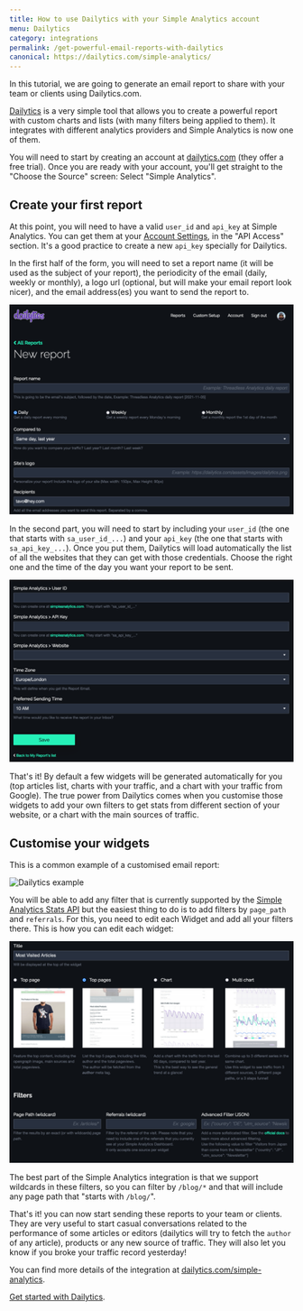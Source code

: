 ```yaml
---
title: How to use Dailytics with your Simple Analytics account
menu: Dailytics
category: integrations
permalink: /get-powerful-email-reports-with-dailytics
canonical: https://dailytics.com/simple-analytics/
---
```


In this tutorial, we are going to generate an email report to share with your team or clients using Dailytics.com.

[Dailytics](https://dailytics.com) is a very simple tool that allows you to create a powerful report with custom charts and lists (with many filters being applied to them). It integrates with different analytics providers and Simple Analytics is now one of them.

You will need to start by creating an account at [dailytics.com](https://dailytics.com) (they offer a free trial). Once you are ready with your account, you'll get straight to the "Choose the Source" screen: Select "Simple Analytics".

## Create your first report

At this point, you will need to have a valid `user_id` and `api_key` at Simple Analytics. You can get them at your [Account Settings](https://simpleanalytics.com/account#api), in the "API Access" section. It's a good practice to create a new `api_key` specially for Dailytics.

In the first half of the form, you will need to set a report name (it will be used as the subject of your report), the periodicity of the email (daily, weekly or monthly), a logo url (optional, but will make your email report look nicer), and the email address(es) you want to send the report to.

<img class="border" src="/images/dailytics-form-01.png" alt="Create a report at Dailytics - form, first part" />

In the second part, you will need to start by including your `user_id` (the one that starts with `sa_user_id_...`) and your `api_key` (the one that starts with `sa_api_key_...`). Once you put them, Dailytics will load automatically the list of all the websites that they can get with those credentials. Choose the right one and the time of the day you want your report to be sent.

<img class="border" src="/images/dailytics-form-02.png" alt="Create a report at Dailytics - form, second part" />

That's it! By default a few widgets will be generated automatically for you (top articles list, charts with your traffic, and a chart with your traffic from Google). The true power from Dailytics comes when you customise those widgets to add your own filters to get stats from different section of your website, or a chart with the main sources of traffic.

## Customise your widgets

This is a common example of a customised email report:

<img class="border" src="/images/dailytics-final-result.gif" alt="Dailytics example" />

You will be able to add any filter that is currently supported by the [Simple Analytics Stats API](https://docs.simpleanalytics.com/api/stats) but the easiest thing to do is to add filters by `page_path` and `referrals`. For this, you need to edit each Widget and add all your filters there. This is how you can edit each widget:

<img class="border" src="/images/dailytics-form-03.png" alt="Create a report at Dailytics - form, second part" />

The best part of the Simple Analytics integration is that we support wildcards in these filters, so you can filter by `/blog/*` and that will include any page path that "starts with `/blog/`".

That's it! you can now start sending these reports to your team or clients. They are very useful to start casual conversations related to the performance of some articles or editors (dailytics will try to fetch the `author` of any article), products or any new source of traffic. They will also let you know if you broke your traffic record yesterday!

You can find more details of the integration at [dailytics.com/simple-analytics](https://dailytics.com/simple-analytics/).

[Get started with Dailytics](https://dailytics.com).
